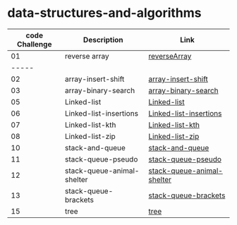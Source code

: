 # data-structures-and-algorithms

| code Challenge | Description     | Link          |
| ---            |    ----         |   ---         |
| 01             |    reverse array| [reverseArray](https://github.com/saifobe/data-structures-and-algorithms/tree/main/reverseArray)  |
|-----
| 02  |  array-insert-shift| [array-insert-shift](https://github.com/saifobe/data-structures-and-algorithms/tree/main/array-insert-shift)|
| 03  |  array-binary-search| [array-binary-search](./array-binary-search/array-binary-search.py)|
| 05  |  Linked-list| [Linked-list](./linked-list/linked-list.py)|
| 06  |  Linked-list-insertions| [Linked-list-insertions](./linked-list/linked-list.py)|
| 07  |  Linked-list-kth| [Linked-list-kth](./linked-list/linked-list.py)|
| 08  |  Linked-list-zip| [Linked-list-zip](./linked-list/linked-list.py)|
| 10  |  stack-and-queue| [stack-and-queue](./stack_and_queue/stack_and_queue.py)|
| 11  |  stack-queue-pseudo| [stack-queue-pseudo](./stack_and_queue/pseudo_queue.py)|
| 12  |  stack-queue-animal-shelter| [stack-queue-animal-shelter](./stack_and_queue/animal_shelter.py)|
| 13  |  stack-queue-brackets| [stack-queue-brackets](./brackets/stack_queue_brackets.py)|
| 15  |  tree| [tree](./Trees/tree.py)|